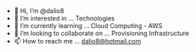- 👋 Hi, I’m @dalio8
- 👀 I’m interested in ... Technologies
- 🌱 I’m currently learning ... Cloud Computing - AWS
- 💞️ I’m looking to collaborate on ... Provisioning Infrastructure
- 📫 How to reach me ... dalio8@hotmail.com

<!---
dalio8/dalio8 is a ✨ special ✨ repository because its `README.md` (this file) appears on your GitHub profile.
You can click the Preview link to take a look at your changes.
--->
